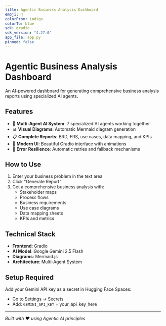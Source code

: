 ```yaml
---
title: Agentic Business Analysis Dashboard
emoji: 🚀
colorFrom: indigo
colorTo: blue
sdk: gradio
sdk_version: "4.27.0"
app_file: app.py
pinned: false
---
```


# Agentic Business Analysis Dashboard

An AI-powered dashboard for generating comprehensive business analysis reports using specialized AI agents.

## Features

- 🤖 **Multi-Agent AI System**: 7 specialized AI agents working together
- 📊 **Visual Diagrams**: Automatic Mermaid diagram generation
- 📋 **Complete Reports**: BRD, FRS, use cases, data mapping, and KPIs
- 🎨 **Modern UI**: Beautiful Gradio interface with animations
- 🔄 **Error Resilience**: Automatic retries and fallback mechanisms

## How to Use

1. Enter your business problem in the text area
2. Click "Generate Report" 
3. Get a comprehensive business analysis with:
   - Stakeholder maps
   - Process flows
   - Business requirements
   - Use case diagrams
   - Data mapping sheets
   - KPIs and metrics

## Technical Stack

- **Frontend**: Gradio
- **AI Model**: Google Gemini 2.5 Flash
- **Diagrams**: Mermaid.js
- **Architecture**: Multi-Agent System

## Setup Required

Add your Gemini API key as a secret in Hugging Face Spaces:
- Go to Settings → Secrets
- Add: `GEMINI_API_KEY` = your_api_key_here

---

*Built with ❤️ using Agentic AI principles*
